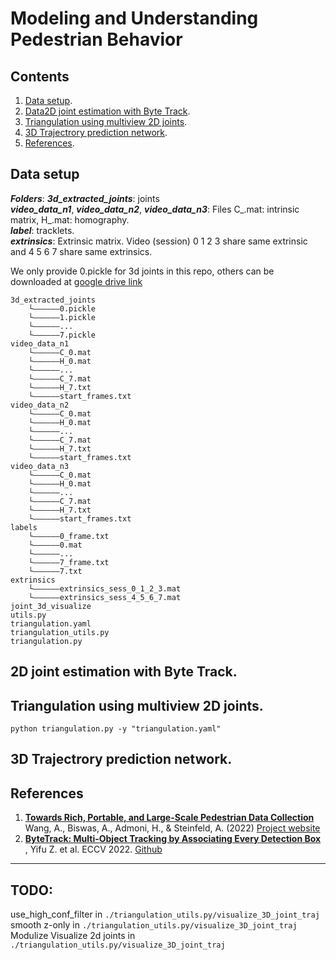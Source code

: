 # Modeling and Understanding Pedestrian Behavior

## Contents
1. [Data setup](#data_setup).<br />
2. [Data2D joint estimation with Byte Track](#use_bytetrack).<br />
3. [Triangulation using multiview 2D joints](#triangulation).<br />
4. [3D Trajectrory prediction network](#network).<br />
5. [References](#ref).<br />

##  <a name="data_setup"></a>Data setup
***Folders***:
***3d_extracted_joints***: joints  <br />
***video_data_n1***, ***video_data_n2***, ***video_data_n3***: Files C_.mat: intrinsic matrix, H_.mat: homography.  <br />
***label***: tracklets.  <br />
***extrinsics***: Extrinsic matrix. Video (session) 0 1 2 3 share same extrinsic and 4 5 6 7 share same extrinsics.  <br />

We only provide 0.pickle for 3d joints in this repo, others can be downloaded at [google drive link](https://drive.google.com/drive/folders/1tIlMNJRF0iSb5K90ICHJPa-NwZdKWWQc?usp=share_link)
```
3d_extracted_joints
    └——————0.pickle
    └——————1.pickle
    └——————...
    └——————7.pickle
video_data_n1
    └——————C_0.mat
    └——————H_0.mat
    └——————...
    └——————C_7.mat
    └——————H_7.txt
    └——————start_frames.txt
video_data_n2
    └——————C_0.mat
    └——————H_0.mat
    └——————...
    └——————C_7.mat
    └——————H_7.txt
    └——————start_frames.txt
video_data_n3
    └——————C_0.mat
    └——————H_0.mat
    └——————...
    └——————C_7.mat
    └——————H_7.txt
    └——————start_frames.txt
labels
    └——————0_frame.txt
    └——————0.mat
    └——————...
    └——————7_frame.txt
    └——————7.txt
extrinsics
    └——————extrinsics_sess_0_1_2_3.mat
    └——————extrinsics_sess_4_5_6_7.mat    
joint_3d_visualize
utils.py
triangulation.yaml
triangulation_utils.py
triangulation.py
```

## <a name="use_bytetrack"></a>2D joint estimation with Byte Track.

## <a name="triangulation"></a>Triangulation using multiview 2D joints.
`python triangulation.py -y "triangulation.yaml"`

## <a name="network"></a>3D Trajectrory prediction network.

## <a name="ref">References
1. [**Towards Rich, Portable, and Large-Scale Pedestrian Data Collection**](https://arxiv.org/abs/2203.01974) Wang, A., Biswas, A., Admoni, H., & Steinfeld, A. (2022) [Project website](https://tbd.ri.cmu.edu/resources/tbd-social-navigation-datasets/)
2. [**ByteTrack: Multi-Object Tracking by Associating Every Detection Box**](https://arxiv.org/abs/2110.06864) , Yifu Z. et al. ECCV 2022. [Github](https://github.com/ifzhang/ByteTrack)
 
---------------------------------------
## TODO:
use_high_conf_filter in `./triangulation_utils.py/visualize_3D_joint_traj` <br />
smooth z-only in `./triangulation_utils.py/visualize_3D_joint_traj` <br />
Modulize Visualize 2d joints in `./triangulation_utils.py/visualize_3D_joint_traj` <br />
